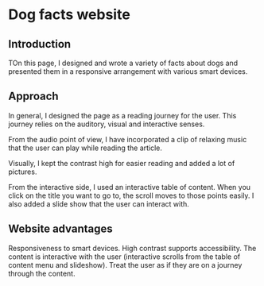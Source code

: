 # Dog facts website

## Introduction

TOn this page, I designed and wrote a variety of facts about dogs and presented them in a responsive arrangement with various smart devices.

## Approach
In general, I designed the page as a reading journey for the user. This journey relies on the auditory, visual and interactive senses.

From the audio point of view, I have incorporated a clip of relaxing music that the user can play while reading the article.

Visually, I kept the contrast high for easier reading and added a lot of pictures.

From the interactive side, I used an interactive table of content. When you click on the title you want to go to, the scroll moves to those points easily. I also added a slide show that the user can interact with.


## Website advantages

Responsiveness to smart devices.
High contrast supports accessibility.
The content is interactive with the user (interactive scrolls from the table of content menu and slideshow).
Treat the user as if they are on a journey through the content.
